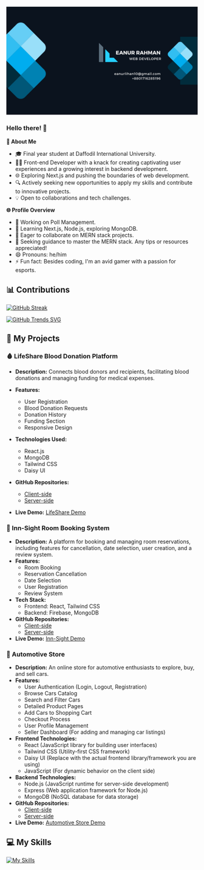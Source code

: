[![Banner](https://raw.githubusercontent.com/Lihan37/Lihan37/main/Simple%20Modern%20Professional%20Personal%20LinkedIn%20Banner%20(Facebook%20Cover).jpg)](https://raw.githubusercontent.com/Lihan37/Lihan37/main/Simple%20Modern%20Professional%20Personal%20LinkedIn%20Banner%20(Facebook%20Cover).jpg)



### Hello there! 👋

**🚀 About Me**
- 🎓 Final year student at Daffodil International University.
- 👨‍💻 Front-end Developer with a knack for creating captivating user experiences and a growing interest in backend development.
- 🌐 Exploring Next.js and pushing the boundaries of web development.
- 🔍 Actively seeking new opportunities to apply my skills and contribute to innovative projects.
- 💡 Open to collaborations and tech challenges.

**🌐 Profile Overview**
- 🔭 Working on Poll Management.
- 🌱 Learning Next.js, Node.js, exploring MongoDB.
- 👯 Eager to collaborate on MERN stack projects.
- 🤔 Seeking guidance to master the MERN stack. Any tips or resources appreciated!
- 😄 Pronouns: he/him
- ⚡ Fun fact: Besides coding, I'm an avid gamer with a passion for esports.

## 📊 Contributions

[![GitHub Streak](https://github-readme-streak-stats.herokuapp.com?user=Lihan37&theme=gotham)](https://git.io/streak-stats)

[![GitHub Trends SVG](https://api.githubtrends.io/user/svg/Lihan37/langs)](https://githubtrends.io)


## 🚀 My Projects

### 🩸 LifeShare Blood Donation Platform
- **Description:** Connects blood donors and recipients, facilitating blood donations and managing funding for medical expenses.
- **Features:**
  - User Registration
  - Blood Donation Requests
  - Donation History
  - Funding Section
  - Responsive Design

- **Technologies Used:**
  - React.js
  - MongoDB
  - Tailwind CSS
  - Daisy UI

- **GitHub Repositories:**
  - [Client-side](https://github.com/Lihan37/LifeShare-Client)
  - [Server-side](https://github.com/Lihan37/LifeShare-Server)
- **Live Demo:** [LifeShare Demo](https://life-share-70cc5.web.app/)

### 🔑 Inn-Sight Room Booking System
- **Description:** A platform for booking and managing room reservations, including features for cancellation, date selection, user creation, and a review system.
- **Features:**
  - Room Booking
  - Reservation Cancellation
  - Date Selection
  - User Registration
  - Review System
- **Tech Stack:**
  - Frontend: React, Tailwind CSS
  - Backend: Firebase, MongoDB
- **GitHub Repositories:**
  - [Client-side](https://github.com/Lihan37/innSight-client)
  - [Server-side](https://github.com/Lihan37/innsight-server)
- **Live Demo:** [Inn-Sight Demo](https://inn-sight.web.app/)



### 🚗 Automotive Store
- **Description:** An online store for automotive enthusiasts to explore, buy, and sell cars.
- **Features:**
  - User Authentication (Login, Logout, Registration)
  - Browse Cars Catalog
  - Search and Filter Cars
  - Detailed Product Pages
  - Add Cars to Shopping Cart
  - Checkout Process
  - User Profile Management
  - Seller Dashboard (For adding and managing car listings)
- **Frontend Technologies:**
  - React (JavaScript library for building user interfaces)
  - Tailwind CSS (Utility-first CSS framework)
  - Daisy UI (Replace with the actual frontend library/framework you are using)
  - JavaScript (For dynamic behavior on the client side)
- **Backend Technologies:**
  - Node.js (JavaScript runtime for server-side development)
  - Express (Web application framework for Node.js)
  - MongoDB (NoSQL database for data storage)
- **GitHub Repositories:**
  - [Client-side](https://github.com/Lihan37/automotive-client)
  - [Server-side](https://github.com/Lihan37/automotive-server)
- **Live Demo:** [Automotive Store Demo](https://automotive-store-7d9d6.web.app/)



## 💻 My Skills

[![My Skills](https://skillicons.dev/icons?i=react,css,firebase,html,java,js,mysql,mongodb,nextjs,nodejs,tailwind,vscode)](https://skillicons.dev)



